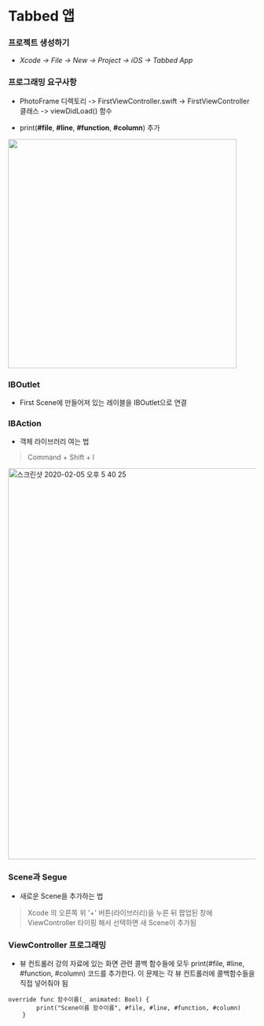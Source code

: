 # Tabbed 앱

  
### 프로젝트 생성하기

- _Xcode -> File -> New -> Project -> iOS -> Tabbed App_


### 프로그래밍 요구사항
- PhotoFrame 디렉토리 -> FirstViewController.swift -> FirstViewController 클래스 -> viewDidLoad() 함수

- print(**#file**, **#line**, **#function**, **#column**) 추가

<img width="465" src="https://user-images.githubusercontent.com/34564706/73716559-accd8400-475a-11ea-8109-5250679592cb.png">


### IBOutlet
- First Scene에 만들어져 있는 레이블을 IBOutlet으로 연결


### IBAction
- 객체 라이브러리 여는 법
> Command + Shift + l


<img width="794" alt="스크린샷 2020-02-05 오후 5 40 25" src="https://user-images.githubusercontent.com/34564706/73826640-81719480-4841-11ea-8a90-d004b901d59a.png">


### Scene과 Segue
- 새로운 Scene을 추가하는 법
>Xcode 의 오른쪽 위 '+' 버튼(라이브러리)을 누른 뒤 팝업된 창에 ViewController 타이핑 해서 선택하면 새 Scene이 추가됨


### ViewController 프로그래밍
- 뷰 컨트롤러 강의 자료에 있는 화면 관련 콜백 함수들에 모두 print(#file, #line, #function, #column) 코드를 추가한다.
이 문제는 각 뷰 컨트롤러에 콜백함수들을 직접 넣어줘야 됨
~~~
override func 함수이름(_ animated: Bool) {
        print("Scene이름 함수이름", #file, #line, #function, #column)
    }
~~~